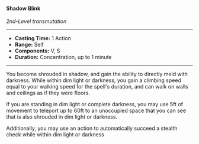 #### Shadow Blink
*2nd-Level transmutation*
___
- **Casting Time:** 1 Action
- **Range:** Self
- **Components:** V, S
- **Duration:** Concentration, up to 1 minute
---
You become shrouded in shadow, and gain the ability to directly meld with darkness. While within dim light or darkness, you gain a climbing speed equal to your walking speed for the spell's duration, and can walk on walls and ceilings as if they were floors.

If you are standing in dim light or complete darkness, you may use 5ft of movement to teleport up to 60ft to an unoccupied space that you can see that is also shrouded in dim light or darkness.

Additionally, you may use an action to automatically succeed a stealth check while within dim light or darkness
